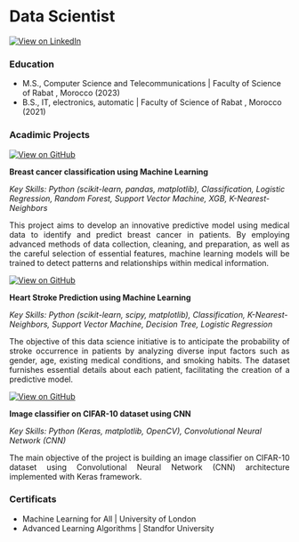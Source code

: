 # Data Scientist

[![View on LinkedIn](https://img.shields.io/badge/LinkedIn-View_on_LinkedIn-blue?logo=LinkedIn)](https://www.linkedin.com/in/meryem-mohiddine-182702257/)


### Education

- M.S., Computer Science and Telecommunications | Faculty of Science of Rabat , Morocco (2023)
- B.S., IT, electronics, automatic  | Faculty of Science of Rabat , Morocco (2021)
  
### Acadimic Projects 

[![View on GitHub](https://img.shields.io/badge/GitHub-View_on_GitHub-blue?logo=GitHub)](https://github.com/MeryemMohiddine/Breast-Cancer-classification-using-machine-learning)


**Breast cancer classification using Machine Learning**

_Key Skills: Python (scikit-learn, pandas, matplotlib), Classification, Logistic Regression, Random Forest, Support Vector Machine, XGB, K-Nearest-Neighbors_

<div style="text-align: justify">
This project aims to develop an innovative predictive model using medical data to identify and predict breast cancer in patients. By employing advanced methods of data collection, cleaning, and preparation, as well as the careful selection of essential features, machine learning models will be trained to detect patterns and relationships within medical information.</div>



[![View on GitHub](https://img.shields.io/badge/GitHub-View_on_GitHub-blue?logo=GitHub)](https://github.com/MeryemMohiddine/Heart-Stroke-Prediction)


**Heart Stroke Prediction using Machine Learning**

_Key Skills: Python (scikit-learn, scipy, matplotlib), Classification, K-Nearest-Neighbors, Support Vector Machine, Decision Tree, Logistic Regression_

<div style="text-align: justify">
The objective of this data science initiative is to anticipate the probability of stroke occurrence in patients by analyzing diverse input factors such as gender, age, existing medical conditions, and smoking habits. The dataset furnishes essential details about each patient, facilitating the creation of a predictive model.</div>




[![View on GitHub](https://img.shields.io/badge/GitHub-View_on_GitHub-blue?logo=GitHub)](https://github.com/MeryemMohiddine/-image-classifier-on-CIFAR-10-dataset-using-Convolutional-Neural-Network-CNN-)


**Image classifier on CIFAR-10 dataset using CNN**

_Key Skills: Python (Keras, matplotlib, OpenCV), Convolutional Neural Network (CNN)_

<div style="text-align: justify">
 The main objective of the project is building an image classifier on CIFAR-10 dataset using Convolutional Neural Network (CNN) architecture implemented with Keras framework.</div>

### Certificats

- Machine Learning for All | University of London
- Advanced Learning Algorithms | Standfor University 

